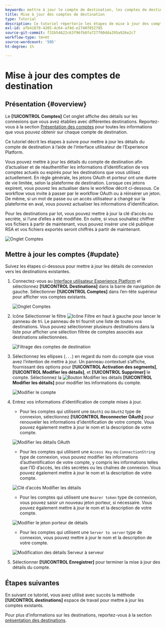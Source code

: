 ```yaml
---
keywords: mettre à jour le compte de destination, les comptes de destination, comment mettre à jour les comptes, mettre à jour la destination
title: Mise à jour des comptes de destination
type: Tutorial
description: Ce tutoriel répertorie les étapes de mise à jour des comptes de destination dans l’interface utilisateur de Adobe Experience Platform.
exl-id: afb41878-4205-4c64-af4d-e2740f852785
source-git-commit: f31b54622c63f96fb8fa727f80dda295a926e2c7
workflow-type: tm+mt
source-wordcount: '505'
ht-degree: 1%

---
```


# Mise à jour des comptes de destination

## Présentation {#overview}

Le **[!UICONTROL Comptes]** Cet onglet affiche des détails sur les connexions que vous avez établies avec différentes destinations. Reportez-vous à la section [Présentation des comptes](../ui/destinations-workspace.md#accounts) pour toutes les informations que vous pouvez obtenir sur chaque compte de destination.

Ce tutoriel décrit les étapes à suivre pour mettre à jour les détails du compte de destination à l’aide de l’interface utilisateur de l’Experience Platform.

Vous pouvez mettre à jour les détails du compte de destination afin d’actualiser et de réauthentifier les informations d’identification de vos comptes actuels ou expirés pour les destinations que vous utilisez actuellement. En règle générale, les jetons OAuth et porteur ont une durée de vie limitée, selon la plateforme de destination. Lorsque ces jetons expirent, vous pouvez les actualiser dans le workflow décrit ci-dessous. Ce workflow vous invite à passer par le workflow OAuth ou à réinsérer un jeton. De même, si un mot de passe ou un accès utilisateur a changé sur la plateforme en aval, vous pouvez actualiser les informations d’identification.

Pour les destinations par lot, vous pouvez mettre à jour la clé d’accès ou secrète, si l’une d’elles a été modifiée. En outre, si vous souhaitez chiffrer vos fichiers à partir de maintenant, vous pouvez insérer une clé publique RSA et vos fichiers exportés seront chiffrés à partir de maintenant.

![Onglet Comptes](../assets/ui/update-accounts/destination-accounts.png)

## Mettre à jour les comptes {#update}

Suivez les étapes ci-dessous pour mettre à jour les détails de connexion vers les destinations existantes.

1. Connectez-vous au [Interface utilisateur Experience Platform](https://platform.adobe.com/) et sélectionnez **[!UICONTROL Destinations]** dans la barre de navigation de gauche. Sélectionner **[!UICONTROL Comptes]** dans l’en-tête supérieur pour afficher vos comptes existants.

   ![Onglet Comptes](../assets/ui/update-accounts/accounts-tab.png)

2. Icône Sélectionner le filtre ![Icône Filtre](../assets/ui/update-accounts/filter.png) en haut à gauche pour lancer le panneau de tri. Le panneau de tri fournit une liste de toutes vos destinations. Vous pouvez sélectionner plusieurs destinations dans la liste pour afficher une sélection filtrée de comptes associés aux destinations sélectionnées.

   ![Filtrage des comptes de destination](../assets/ui/update-accounts/filter-accounts.png)

3. Sélectionnez les ellipses (`...`) en regard du nom du compte que vous avez l’intention de mettre à jour. Un panneau contextuel s’affiche, fournissant des options pour **[!UICONTROL Activation des segments]**, **[!UICONTROL Modifier les détails]**, et **[!UICONTROL Supprimer]** le compte. Sélectionnez la ![Bouton Modifier les détails](../assets/ui/workspace/pencil-icon.png) **[!UICONTROL Modifier les détails]** pour modifier les informations du compte.

   ![Modifier le compte](../assets/ui/update-accounts/accounts-edit.png)

4. Entrez vos informations d’identification de compte mises à jour.

   * Pour les comptes qui utilisent une `OAuth1` ou `OAuth2` type de connexion, sélectionnez **[!UICONTROL Reconnecter OAuth]** pour renouveler les informations d’identification de votre compte. Vous pouvez également mettre à jour le nom et la description de votre compte.

   ![Modifier les détails OAuth](../assets/ui/update-accounts/edit-details-oauth.png)

   * Pour les comptes qui utilisent une `Access Key` ou `ConnectionString` type de connexion, vous pouvez modifier les informations d’authentification de votre compte, y compris les informations telles que l’ID d’accès, les clés secrètes ou les chaînes de connexion. Vous pouvez également mettre à jour le nom et la description de votre compte.

   ![Clé d’accès Modifier les détails](../assets/ui/update-accounts/edit-details-key.png)

   * Pour les comptes qui utilisent une `Bearer token` type de connexion, vous pouvez saisir un nouveau jeton porteur, si nécessaire. Vous pouvez également mettre à jour le nom et la description de votre compte.

   ![Modifier le jeton porteur de détails](../assets/ui/update-accounts/edit-details-bearer.png)

   * Pour les comptes qui utilisent une `Server to server` type de connexion, vous pouvez mettre à jour le nom et la description de votre compte.

   ![Modification des détails Serveur à serveur](../assets/ui/update-accounts/edit-details-s2s.png)

5. Sélectionner **[!UICONTROL Enregistrer]** pour terminer la mise à jour des détails du compte.

## Étapes suivantes

En suivant ce tutoriel, vous avez utilisé avec succès la méthode **[!UICONTROL destinations]** espace de travail pour mettre à jour les comptes existants.

Pour plus d’informations sur les destinations, reportez-vous à la section [présentation des destinations](../catalog/overview.md).